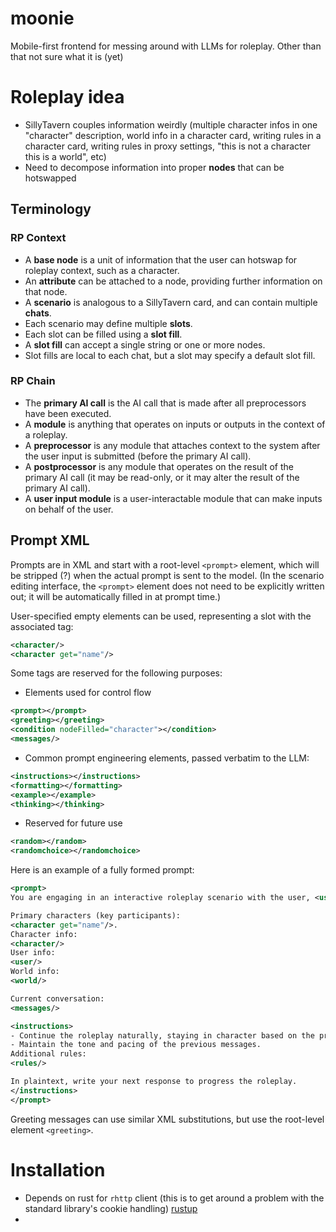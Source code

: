 # moonie
Mobile-first frontend for messing around with LLMs for roleplay. Other than that not sure what it is (yet)

# Roleplay idea
- SillyTavern couples information weirdly (multiple character infos in one "character" description, world info in a character card, writing rules in a character card, writing rules in proxy settings, "this is not a character this is a world", etc)
- Need to decompose information into proper **nodes** that can be hotswapped 

## Terminology
### RP Context
- A **base node** is a unit of information that the user can hotswap for roleplay context, such as a character.
- An **attribute** can be attached to a node, providing further information on that node.
- A **scenario** is analogous to a SillyTavern card, and can contain multiple **chats**.
- Each scenario may define multiple **slots**. 
- Each slot can be filled using a **slot fill**. 
- A **slot fill** can accept a single string or one or more nodes.
- Slot fills are local to each chat, but a slot may specify a default slot fill.

### RP Chain
- The **primary AI call** is the AI call that is made after all preprocessors have been executed.
- A **module** is anything that operates on inputs or outputs in the context of a roleplay.
- A **preprocessor** is any module that attaches context to the system after the user input is submitted (before the primary AI call).
- A **postprocessor** is any module that operates on the result of the primary AI call (it may be read-only, or it may alter the result of the primary AI call).
- A **user input module** is a user-interactable module that can make inputs on behalf of the user.

## Prompt XML
Prompts are in XML and start with a root-level `<prompt>` element, which will be stripped (?) when the actual prompt is sent to the model. (In the scenario editing interface, the `<prompt>` element does not need to be explicitly written out; it will be automatically filled in at prompt time.)

User-specified empty elements can be used, representing a slot with the associated tag:
```xml
<character/>
<character get="name"/>
```

Some tags are reserved for the following purposes: 
* Elements used for control flow
```xml
<prompt></prompt>
<greeting></greeting>
<condition nodeFilled="character"></condition>
<messages/>
```
* Common prompt engineering elements, passed verbatim to the LLM:
```xml
<instructions></instructions>
<formatting></formatting>
<example></example>
<thinking></thinking>
```
* Reserved for future use
```xml
<random></random>
<randomchoice></randomchoice>
```

Here is an example of a fully formed prompt:
```xml
<prompt>
You are engaging in an interactive roleplay scenario with the user, <user/>. 

Primary characters (key participants): 
<character get="name"/>.
Character info: 
<character/>
User info: 
<user/>
World info: 
<world/>

Current conversation:
<messages/>

<instructions>
- Continue the roleplay naturally, staying in character based on the provided context.
- Maintain the tone and pacing of the previous messages.
Additional rules: 
<rules/>

In plaintext, write your next response to progress the roleplay.
</instructions>
</prompt>
```

Greeting messages can use similar XML substitutions, but use the root-level element  `<greeting>`.

# Installation
- Depends on rust for `rhttp` client (this is to get around a problem with the standard library's cookie handling) [rustup](https://rustup.rs/)
- 
